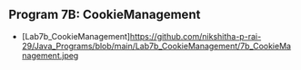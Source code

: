 ##  Program 7B: CookieManagement


- [Lab7b_CookieManagement]https://github.com/nikshitha-p-rai-29/Java_Programs/blob/main/Lab7b_CookieManagement/7b_CookieManagement.jpeg